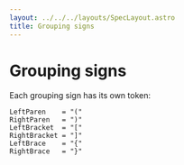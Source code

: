 ```yaml
---
layout: ../../../layouts/SpecLayout.astro
title: Grouping signs
---
```


# Grouping signs

Each grouping sign has its own token:

```ebnf
LeftParen    = "("
RightParen   = ")"
LeftBracket  = "["
RightBracket = "]"
LeftBrace    = "{"
RightBrace   = "}"
```
